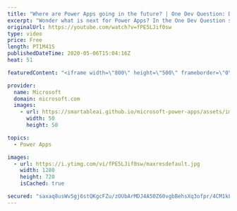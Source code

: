 ```yaml
---
title: "Where are Power Apps going in the future? | One Dev Question: Dona Sarkar"
excerpt: "Wonder what is next for Power Apps? In the One Dev Question series, Principal Cloud Advocate Dona Sarkar shares some exciting news about the future of Power Apps.   For more information, visit: https://powerapps.microsoft.com/blog/?WT.mc_id=onedevquestion-c9-donasa  Try Azure for free: https://aka.ms/TryAzure7"
originalUrl: https://youtube.com/watch?v=fPE5LJif0sw
type: video
price: Free
length: PT1M41S
publishedDateTime: 2020-05-06T15:04:16Z
heat: 51

featuredContent: "<iframe width=\"800\" height=\"500\" frameborder=\"0\" src=\"https://www.youtube.com/embed/fPE5LJif0sw\" allow=\"accelerometer; autoplay; encrypted-media; gyroscope; picture-in-picture\" allowfullscreen></iframe>"

provider:
  name: Microsoft
  domain: microsoft.com
  images:
    - url: https://smartableai.github.io/microsoft-power-apps/assets/images/organizations/microsoft.com-50x50.jpg
      width: 50
      height: 50

topics:
  - Power Apps

images:
  - url: https://i.ytimg.com/vi/fPE5LJif0sw/maxresdefault.jpg
    width: 1280
    height: 720
    isCached: true

secured: "saxaq8usWv5gj6stQKgcFZu/zOUbArMDJ4A50Z60vgbBehsXq3ofpr/4CM1kLpuffWtdI2xSqK9mMN7qo+Po6eIJYINvbFo92fFzvOLb0C/97HwCFd9DFI1+Q8Wo1nTUeCF6AT5AVHVFrt8I5BDX97JBACcqRR01mvW4C+S5UG+GQVMgR5Z3wbw9qvgkSWHCksK77xUiekszgCDM4EM8/tYL1uTua2azxjTaGgODNT4TBYBKFWqVVfeU+XYhDqEUK/JzxYb0GdrxkK7YNK6jYt1n+DAm0N5yvQzblt/cNtxnNNh50IcgBnbW0MBLdps5lVnGBQUij7dX/FdjWTWo8N2KEcxYpkxpMyTLH830qPgsml/uar7CjjmLZVpFV1F1RD6UADuAqaHa1+3rRZIUGA==;G7rYcouVMNcmBfPGmda33w=="
---
```


